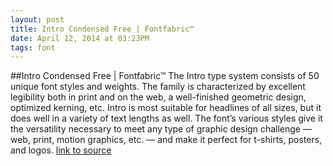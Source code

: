 ```yaml
---
layout: post
title: Intro Condensed Free | Fontfabric™
date: April 12, 2014 at 03:23PM
tags: font
---
```

##Intro Condensed Free | Fontfabric™
The Intro type system consists of 50 unique font styles and weights. The family is characterized by excellent legibility both in print and on the web, a well-finished geometric design, optimized kerning, etc. Intro is most suitable for headlines of all sizes, but it does well in a variety of text lengths as well. The font’s various styles give it the versatility necessary to meet any type of graphic design challenge — web, print, motion graphics, etc. — and make it perfect for t-shirts, posters, and logos.
[link to source](http://ift.tt/1g2yUBi) 
